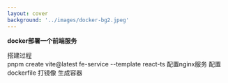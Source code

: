 ```yaml
---
layout: cover
background: '../images/docker-bg2.jpeg'
---
```


**docker部署一个前端服务**

<div class='flex'>
  <div>
    <div class="font-bold text-sm mb-5">
    搭建过程
    </div>
    <timeline size='large'>
      <timeline-item   type="success" title='创建前端项目' content='使用脚手架创建' ></timeline-item>
      <timeline-item type="info"  title='nginx配置部署' content='使用nginx部署前端服务' ></timeline-item>
      <timeline-item type="error"  title='配置Dockerfile' content='dockerfile配置' ></timeline-item>
      <timeline-item type="info"  title='创建镜像' content='使用dockerfile创建镜像' ></timeline-item>
      <timeline-item type="success"  title='开启容器' content='运行容器打开端口号' ></timeline-item>
      <timeline-item type="warning" title='自动化部署' content='每commit一次代码，打最新的镜像' ></timeline-item>
    </timeline>
  </div>


  <div class=''>
    <space class='bg-#fff px-5 py-2 rounded text-xs text-#000'>
      pnpm create vite@latest fe-service --template react-ts
    </space>
    <space>配置nginx服务</space>
    <space>配置dockerfile</space>
    <space>打镜像</space>
    <space>生成容器</space>
  </div>
</div>
